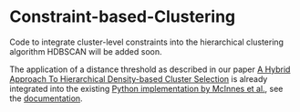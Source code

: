 # Constraint-based-Clustering

Code to integrate cluster-level constraints into the hierarchical clustering algorithm HDBSCAN will be added soon. 

The application of a distance threshold as described in our paper [A Hybrid Approach To Hierarchical Density-based Cluster Selection](https://ieeexplore.ieee.org/document/9235263) is already integrated into the existing [Python implementation by McInnes et al.](https://github.com/scikit-learn-contrib/hdbscan), see the [documentation](https://github.com/scikit-learn-contrib/hdbscan).

